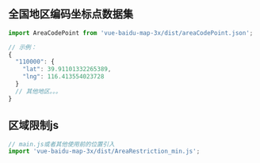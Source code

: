 ## 全国地区编码坐标点数据集

```js
import AreaCodePoint from 'vue-baidu-map-3x/dist/areaCodePoint.json';

// 示例：
{
  "110000": {
    "lat": 39.91101332265389,
    "lng": 116.413554023728
  }
  // 其他地区。。。
}
```

## 区域限制js

```js
// main.js或者其他使用前的位置引入
import 'vue-baidu-map-3x/dist/AreaRestriction_min.js';
```